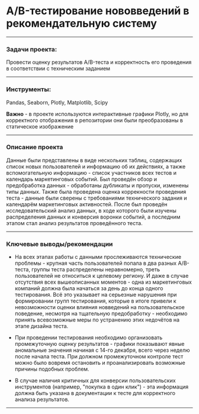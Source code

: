 # A/B-тестирование нововведений в рекомендательную систему

___
### Задачи проекта:

Провести оценку результатов A/B-теста и корректность его проведения в соответствии с техническим заданием
___
### Инструменты:

Pandas, Seaborn, Plotly, Matplotlib, Scipy

**Важно** - в проекте используются интерактивные графики Plotly, но для корректного отображения в репозитории они были преобразованы в статическое изображение

___
### Описание проекта

Данные были представлены в виде нескольких таблиц, содержащих список новых пользователей и информацию об их действиях, а также вспомогательную информацию - список участников всех тестов и календарь маркетинговых событий. Был проведён обзор и предобработка данных - обработаны дубликаты и пропуски, изменены типы данных. Также была проведена оценка коррекности проведения теста - данные были сверены с требованиями технического задания и календарём маркетинговых активностей. После был проведён исследовательский анализ данных, в ходе которого были изучены распределения данных и конверсия воронки событий, а последним этапом стал анализ результатов проведённого теста.
___
### Ключевые выводы/рекомендации

- На всех этапах работы с данными прослеживаются технические проблемы - крупная часть пользователей попала в два разных A/B-теста, группы теста распределены неравномерно, треть пользователей не относиться к целевому региону. И даже в случае отсутствия всех вышеописанных моментов - одна из маркетинговых компаний должна была начаться за день до конца одного тестирования. Всё это указывает на серьезные нарушения при формировании групп тестирования, которые в итоге привели к невозможности оценки влияния новведений на пользовательское поведение, несмотря на тщательную предобработку - необходимо принять всевозможные меры по устранению этих недочётов на этапе дизайна теста.


- При проведении тестирования необходимо организовать промежуточную оценку результатов - графики показывают явные аномальные значения начиная с 14-го декабря, всего через неделю после начала теста. При должном промежуточном контроле тест можно было вовремя остановить и проанализировать возможные причины подобных проблем.


- В случае наличия критичных для конверсии пользовательских инструментов (например, "покупка в один клик") - эта информация должна быть указана в документации к тесте для корректного анализа результатов.

___